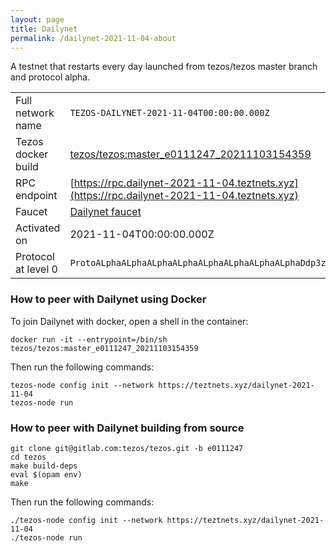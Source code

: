 ```yaml
---
layout: page
title: Dailynet
permalink: /dailynet-2021-11-04-about
---
```


A testnet that restarts every day launched from tezos/tezos master branch and protocol alpha.

| | |
|-------|---------------------|
| Full network name | `TEZOS-DAILYNET-2021-11-04T00:00:00.000Z` |
| Tezos docker build | [tezos/tezos:master_e0111247_20211103154359](https://hub.docker.com/r/tezos/tezos/tags?page=1&ordering=last_updated&name=master_e0111247_20211103154359) |
| RPC endpoint | [https://rpc.dailynet-2021-11-04.teztnets.xyz](https://rpc.dailynet-2021-11-04.teztnets.xyz) |
| Faucet | [Dailynet faucet](https://faucet.dailynet-2021-11-04.teztnets.xyz) |
| Activated on | 2021-11-04T00:00:00.000Z |
| Protocol at level 0 |  `ProtoALphaALphaALphaALphaALphaALphaALphaALphaDdp3zK` |


### How to peer with Dailynet using Docker

To join Dailynet with docker, open a shell in the container:

```
docker run -it --entrypoint=/bin/sh tezos/tezos:master_e0111247_20211103154359
```

Then run the following commands:

```
tezos-node config init --network https://teztnets.xyz/dailynet-2021-11-04
tezos-node run
```

### How to peer with Dailynet building from source

```
git clone git@gitlab.com:tezos/tezos.git -b e0111247
cd tezos
make build-deps
eval $(opam env)
make
```

Then run the following commands:

```
./tezos-node config init --network https://teztnets.xyz/dailynet-2021-11-04
./tezos-node run
```

